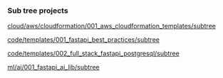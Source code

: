 ### Sub tree projects

[cloud/aws/cloudformation/001_aws_cloudformation_templates/subtree](cloud/aws/cloudformation/001_aws_cloudformation_templates/subtree)

[code/templates/001_fastapi_best_practices/subtree](code/templates/001_fastapi_best_practices/subtree)

[code/templates/002_full_stack_fastapi_postgresql/subtree](code/templates/002_full_stack_fastapi_postgresql/subtree)

[ml/ai/001_fastapi_ai_lib/subtree](ml/ai/001_fastapi_ai_lib/subtree)
